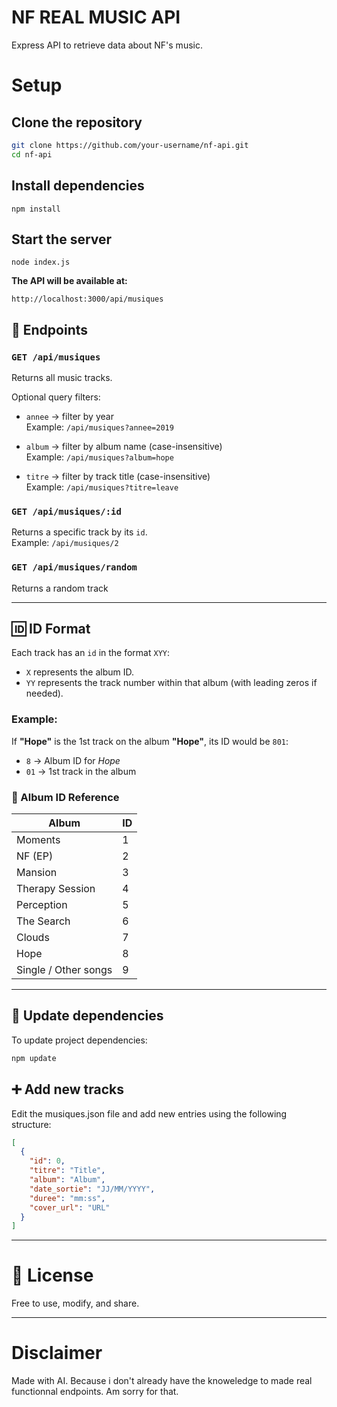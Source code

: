 # NF REAL MUSIC API

Express API to retrieve data about NF's music.

# Setup

## Clone the repository

```bash
git clone https://github.com/your-username/nf-api.git
cd nf-api
```

## Install dependencies

```
npm install
```

## Start the server

```
node index.js
```

**The API will be available at:**

```
http://localhost:3000/api/musiques
```

## 📌 Endpoints

### `GET /api/musiques`

Returns all music tracks.

Optional query filters:

- `annee` → filter by year  
  Example: `/api/musiques?annee=2019`

- `album` → filter by album name (case-insensitive)  
  Example: `/api/musiques?album=hope`

- `titre` → filter by track title (case-insensitive)  
  Example: `/api/musiques?titre=leave`

### `GET /api/musiques/:id`

Returns a specific track by its `id`.  
Example: `/api/musiques/2`

### `GET /api/musiques/random`

Returns a random track

---

## 🆔 ID Format

Each track has an `id` in the format `XYY`:

- `X` represents the album ID.
- `YY` represents the track number within that album (with leading zeros if needed).

### Example:

If **"Hope"** is the 1st track on the album **"Hope"**, its ID would be `801`:

- `8` → Album ID for _Hope_
- `01` → 1st track in the album

### 🎵 Album ID Reference

| Album                | ID  |
| -------------------- | --- |
| Moments              | 1   |
| NF (EP)              | 2   |
| Mansion              | 3   |
| Therapy Session      | 4   |
| Perception           | 5   |
| The Search           | 6   |
| Clouds               | 7   |
| Hope                 | 8   |
| Single / Other songs | 9   |

---

## 🔧 Update dependencies

To update project dependencies:

```bash
npm update
```

## ➕ Add new tracks

Edit the musiques.json file and add new entries using the following structure:

```json
[
  {
    "id": 0,
    "titre": "Title",
    "album": "Album",
    "date_sortie": "JJ/MM/YYYY",
    "duree": "mm:ss",
    "cover_url": "URL"
  }
]
```

---

# 📄 License

Free to use, modify, and share.

---

# Disclaimer

Made with AI. Because i don't already have the knoweledge to made real functionnal endpoints. Am sorry for that.
